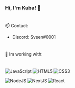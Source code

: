 ### Hi, I'm Kuba! 👋
#
📫 Contact:
- Discord: Sveen#0001
#
🏢 Im working with:
#
![JavaScript](https://img.shields.io/badge/-javascript-black?style=flat&logo=javascript) 
![HTML5](https://img.shields.io/badge/-javascript-black?style=flat&logo=HTML5) 
![CSS3](https://img.shields.io/badge/-css-black?style=flat&logo=CSS3)

![NodeJS](https://img.shields.io/badge/-Nodejs-black?style=flat&logo=Node.js)  ![NextJS](https://img.shields.io/badge/-Nextjs-black?style=flat&logo=next.js)  ![React](https://img.shields.io/badge/-react-black?style=flat&logo=react)
